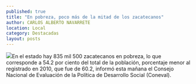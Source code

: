 ```yaml
---
published: true
title: "En pobreza, poco más de la mitad de los zacatecanos"
author: CARLOS ALBERTO NAVARRETE
location: Local
category: Destacadas
layout: posts
---
```


![](http://i.imgur.com/gSAjNjwm.jpg)En el estado hay 835 mil 500 zacatecanos en pobreza, lo que corresponde a 54.2 por ciento del total de la población, porcentaje menor al registrado en 2010, que fue de 60.2, informó esta mañana el Consejo Nacional de Evaluación de la Política de Desarrollo Social (Coneval).  
